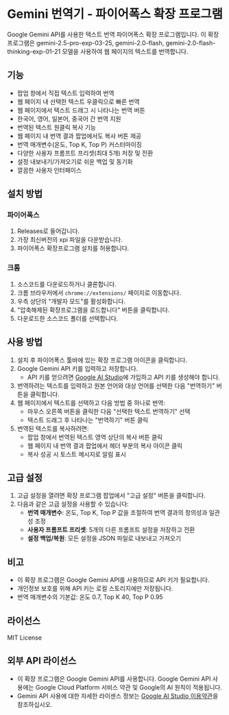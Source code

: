 # Gemini 번역기 - 파이어폭스 확장 프로그램

Google Gemini API를 사용한 텍스트 번역 파이어폭스 확장 프로그램입니다. 이 확장 프로그램은 gemini-2.5-pro-exp-03-25, gemini-2.0-flash, gemini-2.0-flash-thinking-exp-01-21 모델을 사용하여 웹 페이지의 텍스트를 번역합니다.

## 기능

- 팝업 창에서 직접 텍스트 입력하여 번역
- 웹 페이지 내 선택한 텍스트 우클릭으로 빠른 번역
- 웹 페이지에서 텍스트 드래그 시 나타나는 번역 버튼
- 한국어, 영어, 일본어, 중국어 간 번역 지원
- 번역된 텍스트 원클릭 복사 기능
- 웹 페이지 내 번역 결과 팝업에서도 복사 버튼 제공
- 번역 매개변수(온도, Top K, Top P) 커스터마이징
- 다양한 사용자 프롬프트 프리셋(최대 5개) 저장 및 전환
- 설정 내보내기/가져오기로 쉬운 백업 및 동기화
- 깔끔한 사용자 인터페이스

## 설치 방법

### 파이어폭스
1. Releases로 들어갑니다.
2. 가장 최신버전의 xpi 파일을 다운받습니다.
3. 파이어폭스 확장프로그램 설치를 허용합니다.

### 크롬
1. 소스코드를 다운로드하거나 클론합니다.
2. 크롬 브라우저에서 `chrome://extensions/` 페이지로 이동합니다.
3. 우측 상단의 "개발자 모드"를 활성화합니다.
4. "압축해제된 확장프로그램을 로드합니다" 버튼을 클릭합니다.
5. 다운로드한 소스코드 폴더를 선택합니다.

## 사용 방법

1. 설치 후 파이어폭스 툴바에 있는 확장 프로그램 아이콘을 클릭합니다.
2. Google Gemini API 키를 입력하고 저장합니다.
   - API 키를 얻으려면 [Google AI Studio](https://ai.google.dev/)에 가입하고 API 키를 생성해야 합니다.
3. 번역하려는 텍스트를 입력하고 원본 언어와 대상 언어를 선택한 다음 "번역하기" 버튼을 클릭합니다.
4. 웹 페이지에서 텍스트를 선택하고 다음 방법 중 하나로 번역:
   - 마우스 오른쪽 버튼을 클릭한 다음 "선택한 텍스트 번역하기" 선택
   - 텍스트 드래그 후 나타나는 "번역하기" 버튼 클릭
5. 번역된 텍스트를 복사하려면:
   - 팝업 창에서 번역된 텍스트 영역 상단의 복사 버튼 클릭
   - 웹 페이지 내 번역 결과 팝업에서 헤더 부분의 복사 아이콘 클릭
   - 복사 성공 시 토스트 메시지로 알림 표시

## 고급 설정

1. 고급 설정을 열려면 확장 프로그램 팝업에서 "고급 설정" 버튼을 클릭합니다.
2. 다음과 같은 고급 설정을 사용할 수 있습니다:
   - **번역 매개변수**: 온도, Top K, Top P 값을 조절하여 번역 결과의 창의성과 일관성 조정
   - **사용자 프롬프트 프리셋**: 5개의 다른 프롬프트 설정을 저장하고 전환
   - **설정 백업/복원**: 모든 설정을 JSON 파일로 내보내고 가져오기

## 비고

- 이 확장 프로그램은 Google Gemini API를 사용하므로 API 키가 필요합니다.
- 개인정보 보호를 위해 API 키는 로컬 스토리지에만 저장됩니다.
- 번역 매개변수의 기본값: 온도 0.7, Top K 40, Top P 0.95

## 라이선스

MIT License 

## 외부 API 라이선스

- 이 확장 프로그램은 Google Gemini API를 사용합니다. Google Gemini API 사용에는 Google Cloud Platform 서비스 약관 및 Google의 AI 원칙이 적용됩니다.
- Gemini API 사용에 대한 자세한 라이센스 정보는 [Google AI Studio 이용약관](https://ai.google.dev/terms)을 참조하십시오. 
